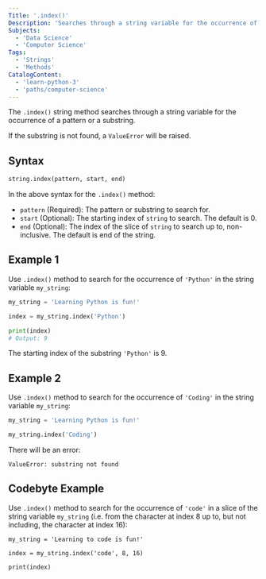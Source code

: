 ```yaml
---
Title: '.index()'
Description: 'Searches through a string variable for the occurrence of a pattern or a substring.'
Subjects:
  - 'Data Science'
  - 'Computer Science'
Tags:
  - 'Strings'
  - 'Methods'
CatalogContent:
  - 'learn-python-3'
  - 'paths/computer-science'
---
```


The `.index()` string method searches through a string variable for the occurrence of a pattern or a substring.

If the substring is not found, a `ValueError` will be raised.

## Syntax

```python
string.index(pattern, start, end)
```

In the above syntax for the `.index()` method:

- `pattern` (Required): The pattern or substring to search for.
- `start` (Optional): The starting index of `string` to search. The default is 0.
- `end` (Optional): The index of the slice of `string` to search up to, non-inclusive. The default is end of the string.

## Example 1

Use `.index()` method to search for the occurrence of `'Python'` in the string variable `my_string`:

```python
my_string = 'Learning Python is fun!'

index = my_string.index('Python')

print(index)
# Output: 9
```

The starting index of the substring `'Python'` is 9.

## Example 2

Use `.index()` method to search for the occurrence of `'Coding'` in the string variable `my_string`:

```py
my_string = 'Learning Python is fun!'

my_string.index('Coding')
```

There will be an error:

```error
ValueError: substring not found
```

## Codebyte Example

Use `.index()` method to search for the occurrence of `'code'` in a slice of the string variable `my_string` (i.e. from the character at index 8 up to, but not including, the character at index 16):

```codebyte/py
my_string = 'Learning to code is fun!'

index = my_string.index('code', 8, 16)

print(index)
```
